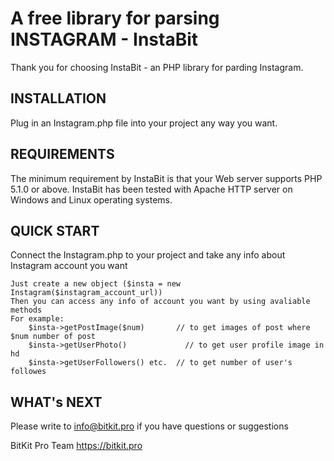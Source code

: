A free library for parsing INSTAGRAM - InstaBit
=============================

Thank you for choosing InstaBit - an PHP library for parding Instagram.


INSTALLATION
------------

Plug in an Instagram.php file into your project any way you want.

REQUIREMENTS
------------

The minimum requirement by InstaBit is that your Web server supports
PHP 5.1.0 or above. InstaBit has been tested with Apache HTTP server
on Windows and Linux operating systems.

QUICK START
-----------

Connect the Instagram.php to your project and take any info about Instagram account you want 

    Just create a new object ($insta = new Instagram($instagram_account_url)) 
    Then you can access any info of account you want by using avaliable methods
    For example:
        $insta->getPostImage($num)       // to get images of post where $num number of post
        $insta->getUserPhoto()             // to get user profile image in hd 
        $insta->getUserFollowers() etc.  // to get number of user's followes
        

WHAT's NEXT
-----------

Please write to info@bitkit.pro if you have questions or suggestions



BitKit Pro Team
https://bitkit.pro
